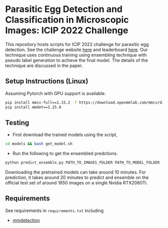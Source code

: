 # Parasitic Egg Detection and Classification in Microscopic Images: ICIP 2022 Challenge

This repository hosts scripts for ICIP 2022 challenge for parasitic egg detection. See the challenge website
[here](https://icip2022challenge.piclab.ai/) and leaderboard [here](https://icip2022challenge.piclab.ai/leaderboard/).
Our technique uses continuous training using ensembling technique with pseudo label generation to achieve
the final model. The details of the technique are discussed in the paper.

## Setup Instructions (Linux)

Assuming Pytorch with GPU support is available.

```sh
pip install mmcv-full==1.15.2 -f https://download.openmmlab.com/mmcv/dist/cu113/torch1.11.0/index.html
pip install mmdet==2.25.0
```
## Testing
- First download the trained models using the script,
```sh
cd models && bash get_model.sh
```
- Run the following to get the ensembled predctions.
```sh
python predict_ensemble.py PATH_TO_IMAGES_FOLDER PATH_TO_MODEL_FOLDER --out SUBMISSION_JSON_FILE_NAME
```

Downloading the pretrained models can take around 10 minutes. For prediction, it takes around 20 minutes to predict and ensemble on the official test set of around 1650 images on a single Nvidia RTX2080Ti.
## Requirements

See requirements in `requirements.txt` including

- [mmdetection](https://github.com/open-mmlab/mmdetection)

